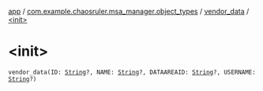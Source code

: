 [app](../../index.md) / [com.example.chaosruler.msa_manager.object_types](../index.md) / [vendor_data](index.md) / [&lt;init&gt;](.)

# &lt;init&gt;

`vendor_data(ID: `[`String`](https://kotlinlang.org/api/latest/jvm/stdlib/kotlin/-string/index.html)`?, NAME: `[`String`](https://kotlinlang.org/api/latest/jvm/stdlib/kotlin/-string/index.html)`?, DATAAREAID: `[`String`](https://kotlinlang.org/api/latest/jvm/stdlib/kotlin/-string/index.html)`?, USERNAME: `[`String`](https://kotlinlang.org/api/latest/jvm/stdlib/kotlin/-string/index.html)`?)`